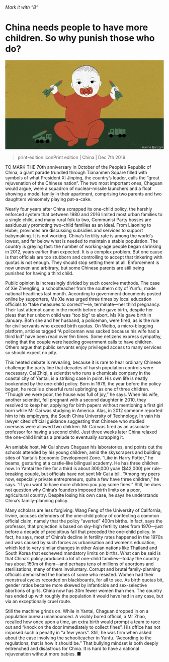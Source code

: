 ###### Mark it with “B”

# China needs people to have more children. So why punish those who do? 

![image](images/20191207_CND000_0.jpg) 

> print-edition iconPrint edition | China | Dec 7th 2019 

TO MARK THE 70th anniversary in October of the People’s Republic of China, a giant parade trundled through Tiananmen Square filled with symbols of what President Xi Jinping, the country’s leader, calls the “great rejuvenation of the Chinese nation”. The two most important ones, Chaguan would argue, were a squadron of nuclear-missile launchers and a float showing a model family in their apartment, comprising two parents and two daughters winsomely playing pat-a-cake. 

Nearly four years after China scrapped its one-child policy, the harshly enforced system that between 1980 and 2016 limited most urban families to a single child, and many rural folk to two, Communist Party bosses are assiduously promoting two-child families as an ideal. From Liaoning to Hubei, provinces are discussing subsidies and services to support babymaking. It is not working. China’s fertility rate is among the world’s lowest, and far below what is needed to maintain a stable population. The country is greying fast: the number of working-age people began shrinking in 2012, years earlier than expected. It is a complex problem. But one cause is that officials are too stubborn and controlling to accept that tinkering with quotas is not enough. They should stop setting them at all. Enforcement is now uneven and arbitrary, but some Chinese parents are still being punished for having a third child. 

Public opinion is increasingly divided by such coercive methods. The case of Xie Zhengling, a schoolteacher from the southern city of Yunfu, made national headlines last month. According to government documents posted online by supporters, Ms Xie was urged three times by local education officials to “take measures to correct”—ie, terminate—her third pregnancy. Their last attempt came in the month before she gave birth, despite her pleas that her unborn child was “too big” to abort. Ms Xie gave birth in January. Both she and her husband, a policeman, were fired, as is the rule for civil servants who exceed birth quotas. On Weibo, a micro-blogging platform, articles tagged “A policeman was sacked because his wife had a third kid” have been read over 9m times. Some netizens express sympathy, noting that the couple were heeding government calls to have children. Others argue that public servants enjoy privileged access to many services so should expect no pity. 

This heated debate is revealing, because it is rare to hear ordinary Chinese challenge the party line that decades of harsh population controls were necessary. Cai Zhiqi, a scientist who runs a chemicals company in the coastal city of Yantai, is a striking case in point. His own life is neatly bookended by the one-child policy. Born in 1979, the year before the policy began, he recalls a cheerful rural upbringing as one of three children. “Though we were poor, the house was full of joy,” he says. When his wife, another scientist, fell pregnant with a second daughter in 2010, they resolved to keep her, applying for birth papers without mentioning a first girl born while Mr Cai was studying in America. Alas, in 2012 someone reported him to his employers, the South China University of Technology. In vain his lawyer cited official guidance suggesting that Chinese who studied overseas were allowed two children. Mr Cai was fired as an associate professor for having a second child. Just three weeks later China relaxed the one-child limit as a prelude to eventually scrapping it. 

An amiable host, Mr Cai shows Chaguan his laboratories, and points out the schools attended by his young children, amid the skyscrapers and building sites of Yantai’s Economic Development Zone. “Like in Harry Potter,” he beams, gesturing at a castle-like bilingual academy. He has three children now. In Yantai the fine for a third is about 300,000 yuan ($42,000) per rule-breaking couple, but officials have not sent Mr Cai a bill. “Among my peers now, especially private entrepreneurs, quite a few have three children,” he says. “If you want to have more children you pay some fines.” Still, he does not question why China’s founders imposed birth limits on a poor, agricultural country. Despite losing his own case, he says he understands China’s family-planning policy. 

Many scholars are less forgiving. Wang Feng of the University of California, Irvine, accuses defenders of the one-child policy of confecting a common official claim, namely that the policy “averted” 400m births. In fact, says the professor, that projection is based on sky-high fertility rates from 1970—just before a decade of precipitous fall that preceded the one-child policy. In fact, he says, most of China’s decline in fertility rates happened in the 1970s and was caused by such forces as urbanisation and women’s education, which led to very similar changes in other Asian nations like Thailand and South Korea that eschewed mandatory limits on births. What can be said is that China’s policy produced a lot of one-child families—today the country has about 150m of them—and perhaps tens of millions of abortions and sterilisations, many of them involuntary. Corrupt and brutal family-planning officials demolished the homes of some who resisted. Women had their menstrual cycles recorded on blackboards, for all to see. As birth quotas bit, gender ratios became more skewed by infanticide and sex-selective abortions of girls. China now has 30m fewer women than men. The country has ended up with roughly the population it would have had in any case, but via an exceptionally cruel route. 

Still the machine grinds on. While in Yantai, Chaguan dropped in on a population bureau unannounced. A visibly bored official, a Mr Zhao, recalled how once upon a time, an extra birth would prompt a team to race out and “knock on the door immediately to collect fines”. His office has not imposed such a penalty in “a few years”. Still, he was firm when asked about the case involving the schoolteacher in Yunfu. “According to the regulations, that is how it should be.” That bullying mindset is both deeply entrenched and disastrous for China. It is hard to have a national rejuvenation without more babies. ■ 


